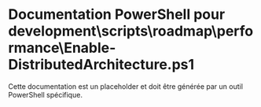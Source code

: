 # Documentation PowerShell pour development\scripts\roadmap\performance\Enable-DistributedArchitecture.ps1

Cette documentation est un placeholder et doit être générée par un outil PowerShell spécifique.
